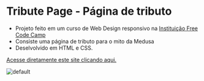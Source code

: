 # Tribute Page - Página de tributo 


* Projeto feito em um curso de Web Design responsivo na [Instituição Free Code Camp](https://www.freecodecamp.org/learn/responsive-web-design/#responsive-web-design-projects)
* Consiste uma página de tributo para o mito da Medusa
* Deselvolvido em HTML e CSS.

[Acesse diretamente este site clicando aqui.]()


![default](https://user-images.githubusercontent.com/81335163/114228487-dbda1980-994c-11eb-87d0-fea462cf738e.jpg)






 

